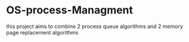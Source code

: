 # OS-process-Managment

this project aims to combine 2 process queue algorithms and 2 memory page replacement algorithms


